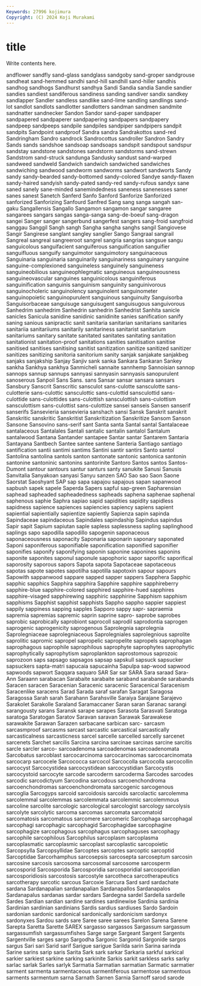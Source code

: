 ```yaml
---
Keywords: 27996 kojimura
Copyright: (C) 2024 Koji Murakami
---
```


# title

Write contents here.



andflower sandfly sand-glass sandglass sandgoby sand-groper
sandgrouse sandheat sand-hemmed sandhi sand-hill sandhill sand-hiller sandhis sandhog sandhogs
Sandhurst sandhya Sandi Sandia sandia Sandie sandier sandies sandiest sandiferous
sandiness sanding sandiver sandix sandkey sandlapper Sandler sandless sandlike sand-lime
sandling sandlings sand-lot sandlot sandlots sandlotter sandlotters sandman sandmen sandmite
sandnatter sandnecker Sandon Sandor sand-paper sandpaper sandpapered sandpaperer sandpapering sandpapers
sandpapery sandpeep sandpeeps sandpile sandpiles sandpiper sandpipers sandpit sandpits Sandpoint
sandproof Sandra sandra Sandrakottos sand-red Sandringham Sandro sandrock Sandrocottus sandroller
Sandron Sandry Sands sands sandshoe sandsoap sandsoaps sandspit sandspout sandspur
sandstay sandstone sandstones sandstorm sandstorms sand-strewn Sandstrom sand-struck sandunga Sandusky
sandust sand-warped sandweed sandweld Sandwich sandwich sandwiched sandwiches sandwiching sandwood
sandworm sandworms sandwort sandworts Sandy sandy sandy-bearded sandy-bottomed sandy-colored Sandye
sandy-flaxen sandy-haired sandyish sandy-pated sandy-red sandy-rufous sandyx sane saned sanely
sane-minded sanemindedness saneness sanenesses saner sanes sanest Sanetch Sanferd Sanfo
Sanford Sanforize Sanforized sanforized Sanforizing Sanfourd Sanfred Sang sang sanga
sangah san-gaku Sangallensis Sangallo Sangamon sangamon sangar sangaree sangarees sangars
sangas sanga-sanga sang-de-boeuf sang-dragon sangei Sanger sanger sangerbund sangerfest sangers
sang-froid sangfroid sanggau Sanggil Sangh sangh Sangha sangha sanghs sangil
Sangiovese Sangir Sangirese sanglant sangley sanglier Sango Sangraal sangrail Sangreal
sangreal sangreeroot sangrel sangria sangrias sangsue sangu sanguicolous sanguifacient sanguiferous
sanguification sanguifier sanguifluous sanguify sanguimotor sanguimotory sanguinaceous Sanguinaria sanguinaria sanguinarily
sanguinariness sanguinary sanguine sanguine-complexioned sanguineless sanguinely sanguineness sanguineobilious sanguineophlegmatic sanguineous
sanguineousness sanguineovascular sanguines sanguinicolous sanguiniferous sanguinification sanguinis sanguinism sanguinity sanguinivorous
sanguinocholeric sanguinolency sanguinolent sanguinometer sanguinopoietic sanguinopurulent sanguinous sanguinuity Sanguisorba Sanguisorbaceae
sanguisuge sanguisugent sanguisugous sanguivorous Sanhedrim sanhedrim Sanhedrin sanhedrin Sanhedrist Sanhita
sanicle sanicles Sanicula sanidine sanidinic sanidinite sanies sanification sanify saning
sanious sanipractic sanit sanitaria sanitarian sanitarians sanitaries sanitariia sanitariiums sanitarily
sanitariness sanitarist sanitarium sanitariums sanitary sanitate sanitated sanitates sanitating sanitation
sanitationist sanitation-proof sanitations sanities sanitisation sanitise sanitised sanitises sanitising sanitist
sanitization sanitize sanitized sanitizer sanitizes sanitizing sanitoria sanitorium sanity sanjak
sanjakate sanjakbeg sanjaks sanjakship Sanjay Sanjiv sank sanka Sankara Sankaran
Sankey sankha Sankhya sankhya Sanmicheli sannaite sannhemp Sannoisian sannop sannops
sannup sannups sannyasi sannyasin sannyasis sanopurulent sanoserous Sanpoil Sans Sans.
sans Sansar sansar sansara sansars Sansbury Sanscrit Sanscritic sansculot sans-culotte
sansculotte sans-culotterie sans-culottic sansculottic sans-culottid sansculottid sans-culottide sans-culottides sans-culottish sansculottish
sans-culottism sansculottism sans-culottist sans-culottize sansei sanseis Sansen sanserif sanserifs Sansevieria
sansevieria sanshach sansi Sansk Sanskrit sanskrit Sanskritic sanskritic Sanskritist Sanskritization
Sanskritize Sansom Sanson Sansone Sansovino sans-serif sant Santa santa Santal
santal Santalaceae santalaceous Santalales Santali santalic santalin santalol Santalum santalwood
Santana Santander santapee Santar santar Santarem Santaria Santayana Santbech Santee
santee santene Santeria Santiago santiago santification santii santimi santims Santini
santir santirs Santo santol Santolina santolina santols santon santonate santonic
santonica santonin santonine santoninic santonins santorinite Santoro Santos santos Santos-Dumont
santour santours santur santurs santy sanukite Sanusi Sanusis Sanvitalia Sanyakoan
sanyasi Sanyu sanzen SAO Sao sao Saon Saone Saorstat Saoshyant
SAP sap sapa sapajou sapajous sapan sapanwood sapbush sapek sapele
Saperda Sapers sapful sap-green Sapharensian saphead sapheaded sapheadedness sapheads saphena
saphenae saphenal saphenous saphie Saphra sapiao sapid sapidities sapidity sapidless
sapidness sapience sapiences sapiencies sapiency sapiens sapient sapiential sapientially sapientize
sapiently Sapienza sapin sapinda Sapindaceae sapindaceous Sapindales sapindaship Sapindus sapindus
Sapir sapit Sapium sapiutan saple sapless saplessness sapling saplinghood saplings
sapo sapodilla sapodillo sapogenin saponaceous saponaceousness saponacity Saponaria saponarin saponary
saponated Saponi saponiferous saponifiable saponification saponified saponifier saponifies saponify saponifying
saponin saponine saponines saponins saponite saponites saponul saponule sapophoric sapor
saporific saporifical saporosity saporous sapors Sapota sapota Sapotaceae sapotaceous sapotas
sapote sapotes sapotilha sapotilla sapotoxin sapour sapours Sapowith sappanwood sappare
sapped sapper sappers Sapphera Sapphic sapphic sapphics Sapphira sapphira Sapphire
sapphire sapphireberry sapphire-blue sapphire-colored sapphired sapphire-hued sapphires sapphire-visaged sapphirewing sapphiric
sapphirine Sapphism sapphism sapphisms Sapphist sapphist sapphists Sappho sappho sappier
sappiest sappily sappiness sapping sapples Sapporo sappy sapr- sapraemia sapremia
sapremias sapremic saprin saprine sapro- saprobe saprobes saprobic saprobically saprobiont
saprocoll saprodil saprodontia saprogen saprogenic saprogenicity saprogenous Saprolegnia saprolegnia Saprolegniaceae
saprolegniaceous Saprolegniales saprolegnious saprolite saprolitic sapromic sapropel sapropelic sapropelite sapropels
saprophagan saprophagous saprophile saprophilous saprophyte saprophytes saprophytic saprophytically saprophytism saproplankton
saprostomous saprozoic saprozoon saps sapsago sapsagos sapsap sapskull sapsuck sapsucker
sapsuckers sapta-matri sapucaia sapucainha Sapulpa sap-wood sapwood sapwoods sapwort Saqqara
saquaro SAR Sar sar SARA Sara saraad Sara-Ann Saraann sarabacan
Sarabaite sarabaite saraband sarabande sarabands Saracen saracen Saracenian Saracenic saracenic
Saracenical Saracenism Saracenlike saracens Sarad Sarada saraf sarafan Saragat Saragosa
Saragossa Sarah sarah Sarahann Sarahsville Saraiya Sarajane Sarajevo Sarakolet Sarakolle
Saraland Saramaccaner Saran saran Saranac sarangi sarangousty sarans Saransk sarape
sarapes Sarasota Sarasvati Saratoga saratoga Saratogan Saratov Saravan saravan Sarawak
Sarawakese sarawakite Sarawan Sarazen sarbacane sarbican sarc- sarcasm sarcasmproof sarcasms
sarcast sarcastic sarcastical sarcastically sarcasticalness sarcasticness sarcel sarcelle sarcelled sarcelly
sarcenet sarcenets Sarchet sarcilis Sarcina sarcina sarcinae sarcinas sarcine sarcitis
sarcle sarcler sarco- sarcoadenoma sarcoadenomas sarcoadenomata Sarcobatus sarcoblast sarcocarcinoma sarcocarcinomas
sarcocarcinomata sarcocarp sarcocele Sarcococca sarcocol Sarcocolla sarcocolla sarcocollin sarcocyst Sarcocystidea
sarcocystidean sarcocystidian Sarcocystis sarcocystoid sarcocyte sarcode sarcoderm sarcoderma Sarcodes sarcodes
sarcodic sarcodictyum Sarcodina sarcodous sarcoenchondroma sarcoenchondromas sarcoenchondromata sarcogenic sarcogenous sarcoglia
Sarcogyps sarcoid sarcoidosis sarcoids sarcolactic sarcolemma sarcolemmal sarcolemmas sarcolemmata sarcolemmic
sarcolemmous sarcoline sarcolite sarcologic sarcological sarcologist sarcology sarcolysis sarcolyte sarcolytic
sarcoma sarcomas sarcomata sarcomatoid sarcomatosis sarcomatous sarcomere sarcomeric Sarcophaga sarcophagal
sarcophagi sarcophagic sarcophagid Sarcophagidae sarcophagine sarcophagize sarcophagous sarcophagus sarcophaguses sarcophagy
sarcophile sarcophilous Sarcophilus sarcoplasm sarcoplasma sarcoplasmatic sarcoplasmic sarcoplast sarcoplastic sarcopoietic
Sarcopsylla Sarcopsyllidae Sarcoptes sarcoptes sarcoptic sarcoptid Sarcoptidae Sarcorhamphus sarcosepsis sarcosepta
sarcoseptum sarcosin sarcosine sarcosis sarcosoma sarcosomal sarcosome sarcosperm sarcosporid Sarcosporida
Sarcosporidia sarcosporidial sarcosporidian sarcosporidiosis sarcostosis sarcostyle sarcotheca sarcotherapeutics sarcotherapy sarcotic
sarcous Sarcoxie Sarcura Sard sard sardachate sardana Sardanapalian sardanapalian Sardanapallos
Sardanapalos Sardanapalus sardanas sardar sardars Sardegna sardel Sardella sardelle Sardes
Sardian sardian sardine sardines sardinewise Sardinia sardinia Sardinian sardinian sardinians
Sardis sardius sardiuses Sardo Sardoin sardonian sardonic sardonical sardonically sardonicism
sardonyx sardonyxes Sardou sards sare Saree saree sarees Sarelon Sarena
Sarene Sarepta Saretta Sarette SAREX sargasso sargassos Sargassum sargassum sargassumfish
sargassumfishes Sarge sarge Sargeant Sargent Sargents Sargentville sarges sargo Sargodha
Sargonic Sargonid Sargonide sargos sargus Sari sari Sarid sarif Sarigue
sarigue Sarilda sarin Sarina sarinda Sarine sarins sarip saris Sarita
Sark sark sarkar Sarkaria sarkful sarkical sarkier sarkiest sarkine sarking
sarkinite Sarkis sarkit sarkless sarks sarky sarlac sarlak Sarles sarlyk
Sarmatia Sarmatian sarmatian Sarmatic sarmatier sarment sarmenta sarmentaceous sarmentiferous sarmentose
sarmentous sarments sarmentum sarna Sarnath Sarnen Sarnia Sarnoff sarod sarode
